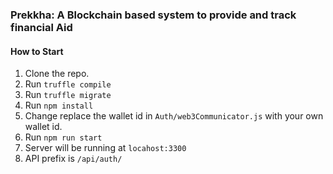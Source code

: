 ### Prekkha: A Blockchain based system to provide and track financial Aid

#### How to Start

1. Clone the repo. 
2. Run `truffle compile`
3. Run `truffle migrate`
4. Run `npm install`
5. Change replace the wallet id in `Auth/web3Communicator.js` with your own wallet id.
6. Run `npm run start`
7. Server will be running at `locahost:3300`
8. API prefix is `/api/auth/`
